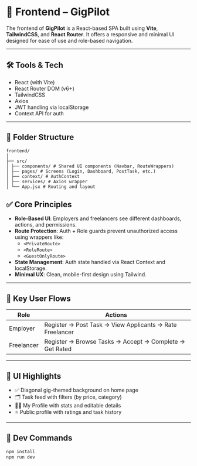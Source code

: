 # 🎨 Frontend – GigPilot

The frontend of **GigPilot** is a React-based SPA built using **Vite**, **TailwindCSS**, and **React Router**. It offers a responsive and minimal UI designed for ease of use and role-based navigation.

---

## 🛠 Tools & Tech

- React (with Vite)
- React Router DOM (v6+)
- TailwindCSS
- Axios
- JWT handling via localStorage
- Context API for auth

---

## 📁 Folder Structure
```
frontend/
│
├── src/
│ ├── components/ # Shared UI components (Navbar, RouteWrappers)
│ ├── pages/ # Screens (Login, Dashboard, PostTask, etc.)
│ ├── context/ # AuthContext
│ ├── services/ # Axios wrapper
│ └── App.jsx # Routing and layout
```
## ✅ Core Principles

- **Role-Based UI**: Employers and freelancers see different dashboards, actions, and permissions.
- **Route Protection**: Auth + Role guards prevent unauthorized access using wrappers like:
  - `<PrivateRoute>`
  - `<RoleRoute>`
  - `<GuestOnlyRoute>`
- **State Management**: Auth state handled via React Context and localStorage.
- **Minimal UX**: Clean, mobile-first design using Tailwind.

---

## 🔄 Key User Flows

| Role        | Actions                                                  |
|-------------|----------------------------------------------------------|
| Employer    | Register → Post Task → View Applicants → Rate Freelancer|
| Freelancer  | Register → Browse Tasks → Accept → Complete → Get Rated |

---

## 📸 UI Highlights

- ✅ Diagonal gig-themed background on home page
- 🗂️ Task feed with filters (by price, category)
- 🧑‍💼 My Profile with stats and editable details
- ⭐ Public profile with ratings and task history

---

## 🚀 Dev Commands

```bash
npm install
npm run dev